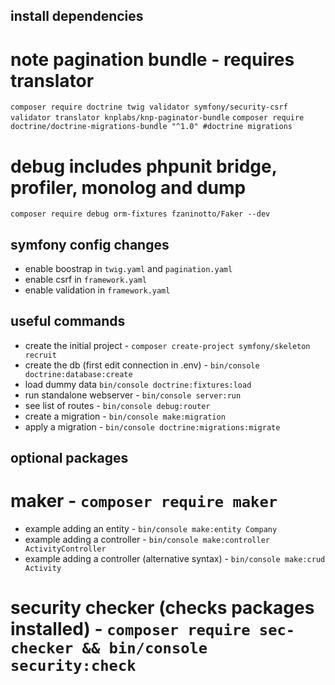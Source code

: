
install dependencies
------------------------

# note pagination bundle - requires translator
`composer require doctrine twig validator symfony/security-csrf validator translator knplabs/knp-paginator-bundle`
`composer require doctrine/doctrine-migrations-bundle "^1.0" #doctrine migrations`
# debug includes phpunit bridge, profiler, monolog and dump
`composer require debug orm-fixtures fzaninotto/Faker --dev`


symfony config changes
------------------------

- enable boostrap in `twig.yaml` and `pagination.yaml`
- enable csrf in `framework.yaml`
- enable validation in `framework.yaml`

useful commands
------------------------

- create the initial project - `composer create-project symfony/skeleton recruit` 
- create the db (first edit connection in .env) - `bin/console doctrine:database:create`
- load dummy data `bin/console doctrine:fixtures:load`
- run standalone webserver  - `bin/console server:run`
- see list of routes - `bin/console debug:router` 
- create a migration - `bin/console make:migration`
- apply a migration - `bin/console doctrine:migrations:migrate`

optional packages
------------------------

# maker - `composer require maker`
- example adding an entity - `bin/console make:entity Company`
- example adding a controller - `bin/console make:controller ActivityController`
- example adding a controller (alternative syntax) - `bin/console make:crud Activity`

# security checker (checks packages installed) - `composer require sec-checker && bin/console security:check`
 


